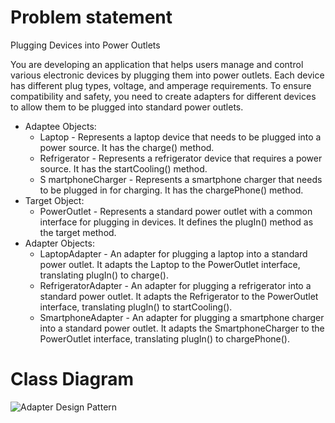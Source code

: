 # Problem statement
Plugging Devices into Power Outlets

You are developing an application that helps users manage and control various electronic devices by plugging them into power outlets. Each device has different plug types, voltage, and amperage requirements. To ensure compatibility and safety, you need to create adapters for different devices to allow them to be plugged into standard power outlets.

<ul>
        <li> Adaptee Objects:
            <ul>
                <li> Laptop - Represents a laptop device that needs to be plugged into a power source. It has the charge() method.</li>
                <li> Refrigerator - Represents a refrigerator device that requires a power source. It has the startCooling() method.</li>
                <li>S martphoneCharger - Represents a smartphone charger that needs to be plugged in for charging. It has the chargePhone() method.</li>
            </ul>
        </li>
        <li> Target Object:
            <ul>
                <li> PowerOutlet - Represents a standard power outlet with a common interface for plugging in devices. It defines the plugIn() method as the target method.</li>
            </ul>
        </li>
        <li> Adapter Objects:
            <ul>
                <li> LaptopAdapter - An adapter for plugging a laptop into a standard power outlet. It adapts the Laptop to the PowerOutlet interface, translating plugIn() to charge().</li>
                <li> RefrigeratorAdapter - An adapter for plugging a refrigerator into a standard power outlet. It adapts the Refrigerator to the PowerOutlet interface, translating plugIn() to startCooling().</li>
                <li> SmartphoneAdapter - An adapter for plugging a smartphone charger into a standard power outlet. It adapts the SmartphoneCharger to the PowerOutlet interface, translating plugIn() to chargePhone().</li>
            </ul>
        </li>
</ul>

# Class Diagram
![Adapter Design Pattern](https://github.com/RonanSoriano/adapterPattern/assets/142371669/02a79179-a3c6-46fb-89bb-2ea814daf02a)
